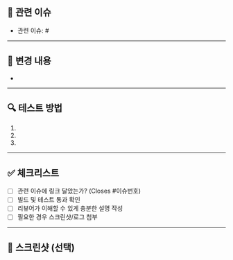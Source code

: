 ## 📌 관련 이슈
<!-- 이 PR이 해결하는 이슈 번호를 적어주세요. -->
- 관련 이슈: #

---

## 📝 변경 내용
<!-- 주요 변경사항을 간단히 정리해주세요. -->
-

---

## 🔍 테스트 방법
<!-- 어떻게 테스트했는지, 재현 방법 등을 적어주세요. -->
1.
2.
3.

---

## ✅ 체크리스트
- [ ] 관련 이슈에 링크 달았는가? (Closes #이슈번호)
- [ ] 빌드 및 테스트 통과 확인
- [ ] 리뷰어가 이해할 수 있게 충분한 설명 작성
- [ ] 필요한 경우 스크린샷/로그 첨부

---

## 📸 스크린샷 (선택)
<!-- UI 변경이나 API 응답 예시가 있으면 첨부 -->
